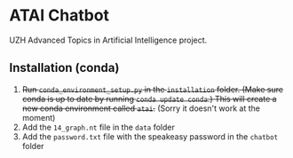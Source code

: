 # ATAI Chatbot
UZH Advanced Topics in Artificial Intelligence project.

## Installation (conda)
1. ~~Run `conda_environment_setup.py` in the `installation` folder. (Make sure conda is up to date by running `conda update conda`.)
This will create a new conda environment called `atai`.~~ (Sorry it doesn't work at the moment)
2. Add the `14_graph.nt` file in the `data` folder
3. Add the `password.txt` file with the speakeasy password in the `chatbot` folder